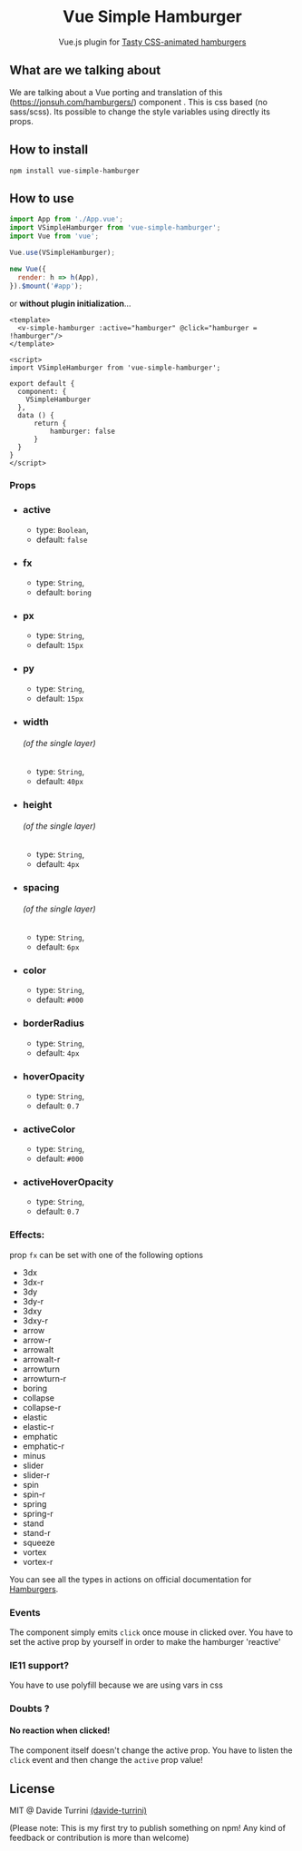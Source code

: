<h1 align="center">Vue Simple Hamburger</h1>
<p align="center">Vue.js plugin for <a href="https://github.com/jonsuh/hamburgers">Tasty CSS-animated hamburgers</a></p>

## What are we talking about

We are talking about a Vue porting and translation of this (https://jonsuh.com/hamburgers/) component .
This is css based (no sass/scss).
Its possible to change the style variables using directly its props.

## How to install

```
npm install vue-simple-hamburger
```

## How to use

```js
import App from './App.vue';
import VSimpleHamburger from 'vue-simple-hamburger';
import Vue from 'vue';

Vue.use(VSimpleHamburger);

new Vue({
  render: h => h(App),
}).$mount('#app');
```

or <b>without plugin initialization</b>... 
```vue
<template>
  <v-simple-hamburger :active="hamburger" @click="hamburger = !hamburger"/>
</template>

<script>
import VSimpleHamburger from 'vue-simple-hamburger';

export default { 
  component: {
    VSimpleHamburger
  },
  data () {
      return {
          hamburger: false
      }
  }
}
</script>
```

### Props


- ### active
  -  type: `Boolean`, 
  -  default: `false`
- ### fx
  -  type: `String`, 
  -  default: `boring`
- ### px
  -  type: `String`, 
  -  default: `15px`
- ### py
  -  type: `String`, 
  -  default: `15px`
- ### width <h6>(of the single layer)</h6>
  -  type: `String`, 
  -  default: `40px`
- ### height <h6>(of the single layer)</h6>
  -  type: `String`, 
  -  default: `4px`
- ### spacing <h6>(of the single layer)</h6>
  -  type: `String`, 
  -  default: `6px`
- ### color
  -  type: `String`, 
  -  default: `#000`
- ### borderRadius
  -  type: `String`, 
  -  default: `4px`
- ### hoverOpacity
  -  type: `String`, 
  -  default: `0.7`
- ### activeColor
  -  type: `String`, 
  -  default: `#000`
- ### activeHoverOpacity
  -  type: `String`, 
  -  default: `0.7`
  
  
### Effects:
 prop `fx` can be set with one of the following options
 
- 3dx
- 3dx-r
- 3dy
- 3dy-r
- 3dxy
- 3dxy-r
- arrow
- arrow-r
- arrowalt
- arrowalt-r
- arrowturn
- arrowturn-r
- boring
- collapse
- collapse-r
- elastic
- elastic-r
- emphatic
- emphatic-r
- minus
- slider
- slider-r
- spin
- spin-r
- spring
- spring-r
- stand
- stand-r
- squeeze
- vortex
- vortex-r

You can see all the types in actions on official documentation for [Hamburgers](https://jonsuh.com/hamburgers/).

### Events

The component simply emits `click` once mouse in clicked over.
You have to set the active prop by yourself in order to make the hamburger 'reactive'

### IE11 support?

You have to use polyfill because we are using vars in css


### Doubts ?

#### No reaction when clicked!
The component itself doesn't change the active prop. You have to listen the `click` event and then change the `active` prop value!

## License

MIT @ Davide Turrini [(davide-turrini)](https://github.com/davide-turrini)

(Please note: This is my first try to publish something on npm! Any kind of feedback or contribution is more than welcome)